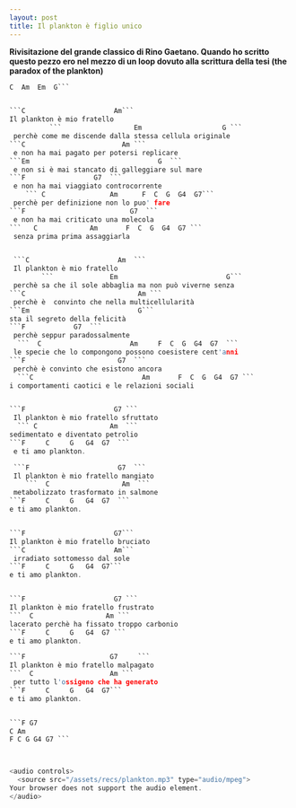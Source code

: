 ```yaml
---
layout: post
title: Il plankton è figlio unico
---
```

**Rivisitazione del grande classico di Rino Gaetano. Quando ho scritto questo pezzo ero nel mezzo di un loop dovuto alla scrittura della tesi (the paradox of the plankton)**

```C  Am  Em  G
C  Am  Em  G```  


```C                      Am```    
Il plankton è mio fratello   
          ```                  Em                    G ```   
 perchè come me discende dalla stessa cellula originale   
```C                        Am ```
 e non ha mai pagato per potersi replicare  
```Em                                G  ```
 e non si è mai stancato di galleggiare sul mare  
```F                 G7  ```  
 e non ha mai viaggiato controcorrente  
    ``` C                Am      F  C  G  G4  G7```    
 perchè per definizione non lo puo' fare  
```F                          G7  ```  
 e non ha mai criticato una molecola  
```   C             Am       F  C  G  G4  G7 ```
 senza prima prima assaggiarla  


 ```C                      Am  ```
 Il plankton è mio fratello   
        ```              Em                           G```  
 perchè sa che il sole abbaglia ma non può viverne senza   
```C                            Am ```
 perchè è  convinto che nella multicellularità  
```Em                           G```   
sta il segreto della felicità  
```F            G7  ```  
 perchè seppur paradossalmente  
  ```  C                      Am     F  C  G  G4  G7  ```  
 le specie che lo compongono possono coesistere cent'anni  
```F                       G7  ```  
 perchè è convinto che esistono ancora  
  ```C                           Am       F  C  G  G4  G7 ```   
i comportamenti caotici e le relazioni sociali  


```F                      G7 ```   
 Il plankton è mio fratello sfruttato  
  ``` C                  Am  ```  
sedimentato e diventato petrolio   
```F     C     G   G4  G7  ```  
 e ti amo plankton.  

 ```F                      G7  ```  
 Il plankton è mio fratello mangiato  
    ```  C                  Am  ```  
 metabolizzato trasformato in salmone  
```F     C     G   G4  G7  ```  
e ti amo plankton.  


```F                      G7```    
Il plankton è mio fratello bruciato  
```C                      Am```    
 irradiato sottomesso dal sole  
```F     C     G   G4  G7```  
e ti amo plankton.  


```F                      G7 ```   
Il plankton è mio fratello frustrato  
```  C                  Am ```    
lacerato perchè ha fissato troppo carbonio  
```F     C     G   G4  G7 ```   
e ti amo plankton.   

```F                     G7     ```  
Il plankton è mio fratello malpagato  
```  C                   Am ```   
 per tutto l'ossigeno che ha generato  
```F     C     G   G4  G7```   
e ti amo plankton.   


```F G7  
C Am  
F C G G4 G7 ```



<audio controls>
  <source src="/assets/recs/plankton.mp3" type="audio/mpeg">
Your browser does not support the audio element.
</audio>
